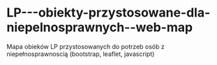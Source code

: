 # LP---obiekty-przystosowane-dla-niepelnosprawnych--web-map
Mapa obieków LP przystosowanych do potrzeb osób z niepełnosprawnoscią (bootstrap, leaflet, javascript)
